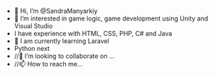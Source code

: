 - 👋 Hi, I’m @SandraManyarkiy
- 👀 I’m interested in game logic, game development using Unity and Visual Studio
- I have experience with HTML, CSS, PHP, C# and Java
- 🌱 I am currently learning Laravel
- Python next
- //💞️ I’m looking to collaborate on ...
- //📫 How to reach me...

<!---
SandraManyarkiy/SandraManyarkiy is a ✨ special ✨ repository because its `README.md` (this file) appears on your GitHub profile.
You can click the Preview link to take a look at your changes.
--->
